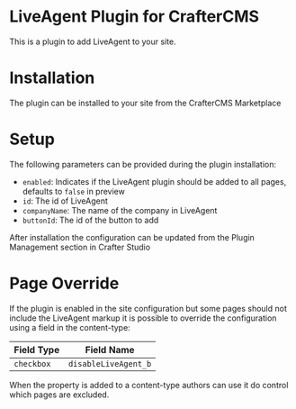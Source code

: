 # LiveAgent Plugin for CrafterCMS

This is a plugin to add LiveAgent to your site.

# Installation

The plugin can be installed to your site from the CrafterCMS Marketplace

# Setup

The following parameters can be provided during the plugin installation:

- `enabled`: Indicates if the LiveAgent plugin should be added to all pages, defaults to `false` in preview
- `id`: The id of LiveAgent
- `companyName`: The name of the company in LiveAgent
- `buttonId`: The id of the button to add

After installation the configuration can be updated from the Plugin Management section in Crafter Studio

# Page Override

If the plugin is enabled in the site configuration but some pages should not include the LiveAgent markup it is possible
to override the configuration using a field in the content-type:

| Field Type |  Field Name          |
|------------|----------------------|
| `checkbox` | `disableLiveAgent_b` |

When the property is added to a content-type authors can use it do control which pages are excluded.
